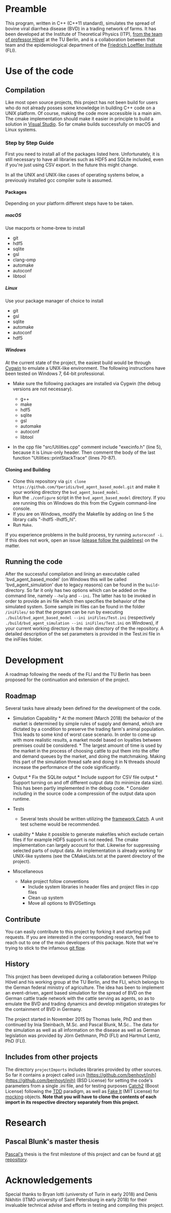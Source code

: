 # Preamble
This program, written in C++ (C++11 standard), simulates the spread of bovine viral diarrhea disease (BVD) in a trading network of farms. It has been developed at the Institute of Theoretical Physics (ITP), [from the team of professor Hövel](http://www.itp.tu-berlin.de/ag_empirische_netzwerke_und_neurodynamik/hoevel/members/parameter/en/) at the TU Berlin, and is a collaboration between that team and the epidemiological department of the [Friedrich Loeffler Institute](https://www.fli.de/en/institutes/institute-of-epidemiology-ife/) (FLI).

# Use of the code
## Compilation
Like most open source projects, this project has not been build for users who do not already posses some knowledge in building C++ code on a UNIX platform. Of course, making the code more accessible is a main aim. 
The cmake implementation should make it easier in principle to build a solution in [Visual Studio](https://www.visualstudio.com/). So far cmake builds successfully on macOS and Linux systems.

### Step by Step Guide
First you need to install all of the packages listed here. Unfortunately, it is still necessary to have all libraries such as HDF5 and SQLite included, even if you're just using CSV export. In the future this might change.

In all the UNIX and UNIX-like cases of operating systems below, a previously installed gcc compiler suite is assumed.

#### Packages
Depending on your platform different steps have to be taken.

##### macOS
Use macports or home-brew to install
* git
* hdf5 
* sqlite
* gsl
* clang-omp	
* automake
* autoconf
* libtool

##### Linux
Use your package manager of choice to install
* git
* gsl
* sqlite
* automake
* autoconf
* hdf5

##### Windows
At the current state of the project, the easiest build would be through [Cygwin](https://cygwin.com/) to emulate a UNIX-like environment. The following instructions have been tested on Windows 7, 64-bit professional.

* Make sure the following packages are installed via Cygwin (the debug versions are not necessary).
    * g++ 
    * make
    * hdf5
    * sqlite
    * gsl
    * automake
    * autoconf
    * libtool

* In the cpp file "src/Utilities.cpp" comment include "execinfo.h" (line 5), because it is Linux-only header. Then comment the body of the last function "Utilities::printStackTrace" (lines 70-87).


#### Cloning and Building
* Clone this repository via `git clone https://github.com/Yperidis/bvd_agent_based_model.git` and make it your working directory the `bvd_agent_based_model`.
* Run the `./configure` script in the `bvd_agent_based_model` directory. If you are running this on Windows do this from the Cygwin command-line console.
* If you are on Windows, modify the Makefile by adding on line 5 the library calls "-lhdf5 -lhdf5_hl".
* Run `Make`. 

If you experience problems in the build process, try running `autoreconf -i`. If this does not work, open an issue [(please follow the guidelines)](https://guides.github.com/features/issues/) on the matter.


## Running the code
After the successful compilation and lining an executable called 'bvd_agent_based_model' (on Windows this will be called 'bvd_agent_simulation' due to legacy reasons) can be found in the `build`-directory. So far it only has two options which can be added on the command line, namely `--help` and `--ini`. The latter has to be invoked in order to provide an ini file which then specifies the behavior of the simulated system. Some sample ini files can be found in the folder `/iniFiles/` so that the program can be run by executing `./build/bvd_agent_based_model --ini iniFiles/Test.ini` (respectively `./build/bvd_agent_simulation --ini iniFiles/Test.ini` on Windows), if your current working directory is the main directory of the the repository. A detailed description of the set parameters is provided in the Test.ini file in the iniFiles folder.


# Development
A roadmap following the needs of the FLI and the TU Berlin has been proposed for the continuation and extension of the project.
## Roadmap
Several tasks have already been defined for the development of the code.

* Simulation Capability
	  * At the moment (March 2018) the behavior of the market is determined by simple rules of supply and demand, which are dictated by a condition to preserve the trading farm's animal population. This leads to some kind of worst case scenario. In order to come up with more realistic results, a market model based on loyalties between premises could be considered.
	  * The largest amount of time is used by the market in the process of choosing cattle to put them into the offer and demand queues by the market, and doing the matchmaking. Making this part of the simulation thread safe and doing it in N threads should increase the performance of the code significantly.
* Output
	  * Fix the SQLite output 
	  * Include support for CSV file output
	  * Support turning on and off different output data (to minimize data size). This has been partly implemented in the debug code.
	  * Consider including in the source code a compression of the output data upon runtime.
* Tests
	* Several tests should be written utilizing the [framework Catch](https://github.com/philsquared/Catch). A unit test scheme would be recommended.
* usability 
	  * Make it possible to generate makefiles which exclude certain files if for example HDF5 support is not needed. The cmake implementation can largely account for that. Likewise for suppressing selected parts of output data. An implementation is already working for UNIX-like systems (see the CMakeLists.txt at the parent directory of the project).

* Miscellaneous
	* Make project follow conventions 
		* Include system libraries in header files and project files in cpp files
		* Clean up system
		* Move all options to BVDSettings
  

## Contribute
You can easily contribute to this project by forking it and starting pull requests. If you are interested in the corresponding research, feel free to reach out to one of the main developers of this package. Note that we're trying to stick to the infamous [git flow](https://danielkummer.github.io/git-flow-cheatsheet/). 

## History
This project has been developed during a collaboration between Philipp Hövel and his working group at the TU Berlin, and the FLI, which belongs to the German federal ministry of agriculture. The idea has been to implement an event-driven, agent based simulation for the spread of BVD on the German cattle trade network with the cattle serving as agents, so as to emulate the BVD and trading dynamics and develop mitigation strategies for the containment of BVD in Germany.

The project started in November 2015 by Thomas Isele, PhD and then continued by Inia Steinbach, M.Sc. and Pascal Blunk, M.Sc.. The data for the simulation as well as all information on the disease as well as German legislation was provided by Jörn Gethmann, PhD (FLI) and Hartmut Lentz, PhD (FLI).


## Includes from other projects
The directory `projectImports` includes libraries provided by other sources. So far it contains a project called `inih` [https://github.com/benhoyt/inih](https://github.com/benhoyt/inih) (BSD License) for setting the code's parameters from a single .ini file, and for testing purposes [Catch2](https://github.com/catchorg/Catch2) (Boost License) following the [TDD](https://en.wikipedia.org/wiki/Test-driven_development) paradigm, as well as [Fake It](https://github.com/eranpeer/FakeIt) (MIT License) for [mocking](https://en.wikipedia.org/wiki/Mock_object) objects. **Note that you will have to clone the contents of each import in its respective directory separately from this project.**


# Research

## Pascal Blunk's master thesis
[Pascal's](https://github.com/Gerungofulus/) thesis is the first milestone of this project and can be found at [git repository](https://github.com/Gerungofulus/Masterarbeit/settings).


# Acknowledgements
Special thanks to Bryan Iotti (university of Turin in early 2018) and Denis Nikhitin (ITMO university of Saint Petersburg in early 2018) for their invaluable technical advise and efforts in testing and compiling this project.
